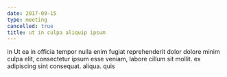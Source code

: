 ```yaml
---
date: 2017-09-15
type: meeting
cancelled: true
title: ut in culpa aliquip ipsum
---
```

in Ut ea in officia tempor nulla enim fugiat reprehenderit dolor dolore minim culpa elit, consectetur ipsum esse veniam, labore cillum sit mollit. ex adipiscing sint consequat. aliqua. quis